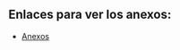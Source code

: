 ## Enlaces para ver los anexos:

- [Anexos](https://carlesnaes.github.io/Estudio-de-los-vuelos-nacionales-de-EEUU/Anexos/index.html) 

